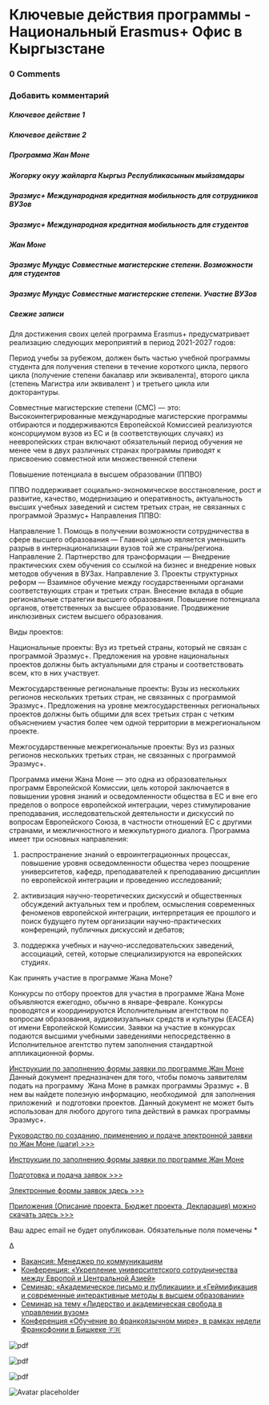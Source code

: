 # Ключевые действия программы - Национальный Erasmus+ Офис в Кыргызстане

### 0 Comments

### Добавить комментарий

##### Ключевое действие 1

##### Ключевое действие 2

##### Программа Жан Моне

##### Жогорку окуу жайларга Кыргыз Республикасынын мыйзамдары

##### Эразмус+ Международная кредитная мобильность для сотрудников ВУЗов

##### Эразмус+ Международная кредитная мобильность для студентов

##### Жан Моне

##### Эразмус Мундус Совместные магистерские степени. Возможности для студентов

##### Эразмус Мундус Совместные магистерские степени. Участие ВУЗов

##### Свежие записи

Для достижения своих целей программа Erasmus+ предусматривает реализацию следующих мероприятий в период 2021-2027 годов:



Период учебы за рубежом, должен быть частью учебной программы студента для получения степени в течение короткого цикла, первого цикла (получение степени бакалавр или эквивалента), второго цикла (степень Магистра или эквивалент ) и третьего цикла или докторантуры.

Совместные магистерские степени (СМС) — это: Высокоинтегрированные международные магистерские программы отбираются и поддерживаются Европейской Комиссией реализуются консорциумом вузов из ЕС и (в соответствующих случаях) из неевропейских стран включают обязательный период обучения не менее чем в двух различных странах программы приводят к присвоению совместной или множественной степени



Повышение потенциала в высшем образовании (ППВО)

ППВО поддерживает социально-экономическое восстановление, рост и развитие, качество, модернизацию и оперативность, актуальность высших учебных заведений и систем третьих стран, не связанных с программой Эразмус+
Направления ППВО:

Направление 1. Помощь в получении возможности сотрудничества в сфере высшего образования — Главной целью является уменьшить разрыв в интернационализации вузов той же страны/региона.
Направление 2. Партнерство для трансформации — Внедрение практических схем обучения со ссылкой на бизнес и внедрение новых методов обучения в ВУЗах.
Направление 3. Проекты структурных реформ — Взаимное обучение между государственными органами соответствующих стран и третьих стран. Внесение вклада в общие региональные стратегии высшего образования. Повышение потенциала органов, ответственных за высшее образование. Продвижение инклюзивных систем высшего образования.

Виды проектов:

Национальные проекты: Вуз из третьей страны, который не связан с программой Эразмус+. Предложения на уровне национальных проектов должны быть актуальными для страны и соответствовать всем, кто в них участвует.

Межгосударственные региональные проекты: Вузы из нескольких регионов нескольких третьих стран, не связанных с программой Эразмус+. Предложения на уровне межгосударственных региональных проектов должны быть общими для всех третьих стран с четким объяснением участия более чем одной территории в межрегиональном проекте.

Межгосударственные межрегиональные проекты: Вуз из разных регионов нескольких третьих стран, не связанных с программой Эразмус+.



Программа имени Жана Моне — это одна из образовательных программ Европейской Комиссии, цель которой заключается в повышении уровня знаний и осведомленности общества в ЕС и вне его пределов о вопросе европейской интеграции, через стимулирование преподавания, исследовательской деятельности и дискуссий по вопросам Европейского Союза, в частности отношений ЕС с другими странами, и межличностного и межкультурного диалога.
Программа имеет три основных направления:

1. распространение знаний о евроинтеграционных процессах, повышение уровня осведомленности общества через поощрение университетов, кафедр, преподавателей к преподаванию дисциплин по европейской интеграции и проведению исследований;

2. активизация научно-теоретических дискуссий и общественных обсуждений актуальных тем и проблем, осмысления современных феноменов европейской интеграции, интерпретация ее прошлого и поиск будущего путем организации научно-практических конференций, публичных дискуссий и дебатов;

3. поддержка учебных и научно-исследовательских заведений, ассоциаций, сетей, которые специализируются на европейских студиях.

Как принять участие в программе Жана Моне?

Конкурсы по отбору проектов для участия в программе Жана Моне объявляются ежегодно, обычно в январе-феврале. Конкурсы проводятся и координируются Исполнительным агентством по вопросам образования, аудиовизуальных средств и культуры (EACEA) от имени Европейской Комиссии. Заявки на участие в конкурсах подаются высшими учебными заведениями непосредственно в Исполнительное агентство путем заполнения стандартной аппликационной формы.

[Инструкции по заполнению формы заявки по программе Жан Моне](http://erasmusplus.kg/wp-content/uploads/2017/11/instructions_application_package_2018.pdf)
Данный документ предназначен для того, чтобы помочь заявителям подать на программу  Жана Моне в рамках программы Эразмус +. В нем вы найдете полезную информацию, необходимой  для заполнения приложений  и подготовки проектов. Данный документ не может быть использован для любого другого типа действий в рамках программы Эразмус+.

[Руководство по созданию, применению и подаче электронной заявки по Жан Моне (шаги) >>>](http://erasmusplus.kg/wp-content/uploads/2015/02/proposal_submission_user_guide_version_1_jean_monnet_2017.pdf)

[Инструкции по заполнению формы заявки по программе Жан Моне](http://erasmusplus.kg/wp-content/uploads/2017/11/instructions_application_package_2018.pdf)

[Подготовка и подача заявок >>>](http://erasmusplus.kg/wp-content/uploads/2015/02/JeanMonnet-Application.pdf)

[Электронные формы заявок здесь >>>](https://eacea.ec.europa.eu/PPMT/)

[Приложения (Описание проекта, Бюджет проекта, Декларация) можно скачать здесь >>>](https://eacea.ec.europa.eu/erasmus-plus/funding/jean-monnet-activities-2019_en)

Ваш адрес email не будет опубликован. Обязательные поля помечены *







Δ













* [Вакансия: Менеджер по коммуникациям](https://erasmusplus.kg/blog/2025/05/12/vacancy-communications-manager/)
* [Конференция: «Укрепление университетского сотрудничества между Европой и Центральной Азией»](https://erasmusplus.kg/blog/2025/04/24/%d0%ba%d0%be%d0%bd%d1%84%d0%b5%d1%80%d0%b5%d0%bd%d1%86%d0%b8%d1%8f-%d1%83%d0%ba%d1%80%d0%b5%d0%bf%d0%bb%d0%b5%d0%bd%d0%b8%d0%b5-%d1%83%d0%bd%d0%b8%d0%b2%d0%b5%d1%80%d1%81%d0%b8%d1%82%d0%b5/)
* [Семинар: «Академическое письмо и публикации» и «Геймификация и современные интерактивные методы в высшем образовании»](https://erasmusplus.kg/blog/2025/04/19/seminar_academic_writing_publications_gamification/)
* [Семинар на тему «Лидерство и академическая свобода в управлении вузом»](https://erasmusplus.kg/blog/2025/04/18/seminar_omurov/)
* [Конференция «Обучение во франкоязычном мире», в рамках недели Франкофонии в Бишкеке 🇫🇷](https://erasmusplus.kg/blog/2025/04/11/%d0%ba%d0%be%d0%bd%d1%84%d0%b5%d1%80%d0%b5%d0%bd%d1%86%d0%b8%d1%8f-%d0%be%d0%b1%d1%83%d1%87%d0%b5%d0%bd%d0%b8%d0%b5-%d0%b2%d0%be-%d1%84%d1%80%d0%b0%d0%bd%d0%ba%d0%be%d1%8f%d0%b7%d1%8b%d1%87/)

![pdf](http://erasmusplus.kg/wp-content/uploads/2015/02/PDF.png)

![pdf](http://erasmusplus.kg/wp-content/uploads/2015/02/PDF.png)

![pdf](http://erasmusplus.kg/wp-content/uploads/2015/02/PDF.png)

![Avatar placeholder](https://erasmusplus.kg/wp-content/themes/hestia/assets/img/placeholder.jpg)

